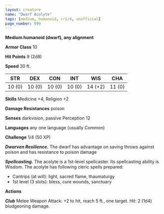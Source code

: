 ```yaml
---
layout: creature
name: "Dwarf Acolyte"
tags: [medium, humanoid, cr1/4, unofficial]
page_number: 999
---
```


**Medium humanoid (dwarf), any alignment**

**Armor Class** 10

**Hit Points** 9  (2d8)

**Speed** 30 ft.

|   STR   |   DEX   |   CON   |   INT   |   WIS   |   CHA   |
|:-------:|:-------:|:-------:|:-------:|:-------:|:-------:|
| 10 (0) | 10 (0) | 10 (0) | 10 (0) | 14 (+2) | 11 (0) |

**Skills** Medicine +4, Religion +2

**Damage Resistances** poison

**Senses** darkvision, passive Perception 12

**Languages** any one language (usually Common)

**Challenge** 1/4 (50 XP)

***Dwarven Resilience.*** The dwarf has advantage on saving throws against poison and has resistance to poison damage

***Spellcasting.*** The acolyte is a 1st-level spellcaster. Its spellcasting ability is Wisdom. The acolyte has following cleric spells prepared:
* Cantrips (at will): light, sacred flame, thaumaturgy
* 1st level (3 slots): bless, cure wounds, sanctuary

**Actions**

***Club*** Melee Weapon Attack: +2 to hit, reach 5 ft., one target. Hit: 2 (1d4) bludgeoning damage.